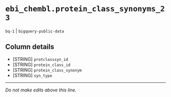 # `ebi_chembl.protein_class_synonyms_23`
`bq-1` | `bigquery-public-data`

## Column details
* [STRING]    `protclasssyn_id`
* [STRING]    `protein_class_id`
* [STRING]    `protein_class_synonym`
* [STRING]    `syn_type`

-------------------------------------------------------------------------------
*Do not make edits above this line.*
